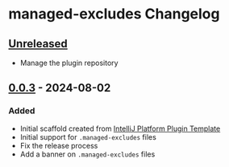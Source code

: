 <!-- Keep a Changelog guide -> https://keepachangelog.com -->

# managed-excludes Changelog

## [Unreleased]
- Manage the plugin repository

## [0.0.3] - 2024-08-02

### Added

- Initial scaffold created from [IntelliJ Platform Plugin Template](https://github.com/JetBrains/intellij-platform-plugin-template)
- Initial support for `.managed-excludes` files
- Fix the release process
- Add a banner on `.managed-excludes` files

[Unreleased]: https://github.com/gplassard/managed-excludes/compare/v0.0.3...HEAD
[0.0.3]: https://github.com/gplassard/managed-excludes/commits/v0.0.3
